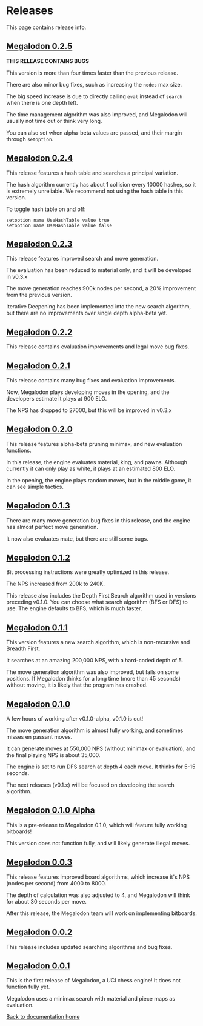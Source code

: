 # Releases

This page contains release info.

## [Megalodon 0.2.5][v0.2.5]

**THIS RELEASE CONTAINS BUGS**

This version is more than four times faster than the previous release.

There are also minor bug fixes, such as increasing the `nodes` max size.

The big speed increase is due to directly calling `eval` instead of `search` when there is one depth left.

The time management algorithm was also improved, and Megalodon will usually not time out or think very long.

You can also set when alpha-beta values are passed, and their margin through `setoption`.

## [Megalodon 0.2.4][v0.2.4]

This release features a hash table and searches a principal variation.

The hash algorithm currently has about 1 collision every 10000 hashes, so it is extremely unreliable.
We recommend not using the hash table in this version.

To toggle hash table on and off:

```
setoption name UseHashTable value true
setoption name UseHashTable value false
```

## [Megalodon 0.2.3][v0.2.3]

This release features improved search and move generation.

The evaluation has been reduced to material only, and it will be developed in v0.3.x

The move generation reaches 900k nodes per second, a 20% improvement from the previous version.

Iterative Deepening has been implemented into the new search algorithm, but there are no
improvements over single depth alpha-beta yet.

## [Megalodon 0.2.2][v0.2.2]

This release contains evaluation improvements and legal move bug fixes.

## [Megalodon 0.2.1][v0.2.1]

This release contains many bug fixes and evaluation improvements.

Now, Megalodon plays developing moves in the opening, and the developers estimate it plays at 900 ELO.

The NPS has dropped to 27000, but this will be improved in v0.3.x

## [Megalodon 0.2.0][v0.2.0]

This release features alpha-beta pruning minimax, and new evaluation functions.

In this release, the engine evaluates material, king, and pawns.
Although currently it can only play as white, it plays at an estimated 800 ELO.

In the opening, the engine plays random moves, but in the middle game,
it can see simple tactics.

## [Megalodon 0.1.3][v0.1.3]

There are many move generation bug fixes in this release,
and the engine has almost perfect move generation.

It now also evaluates mate, but there are still some bugs.

## [Megalodon 0.1.2][v0.1.2]

Bit processing instructions were greatly optimized in this release.

The NPS increased from 200k to 240K.

This release also includes the Depth First Search algorithm used in versions preceding v0.1.0.
You can choose what search algorithm (BFS or DFS) to use.
The engine defaults to BFS, which is much faster.

## [Megalodon 0.1.1][v0.1.1]

This version features a new search algorithm, which is non-recursive and Breadth First.

It searches at an amazing 200,000 NPS, with a hard-coded depth of 5.

The move generation algorithm was also improved, but fails on some positions.
If Megalodon thinks for a long time (more than 45 seconds) without moving, it is likely that the
program has crashed.

## [Megalodon 0.1.0][v0.1.0]

A few hours of working after v0.1.0-alpha, v0.1.0 is out!

The move generation algorithm is almost fully working, and sometimes misses en passant moves.

It can generate moves at 550,000 NPS (without minimax or evaluation),
and the final playing NPS is about 35,000.

The engine is set to run DFS search at depth 4 each move. It thinks for 5-15 seconds.

The next releases (v0.1.x) will be focused on developing the search algorithm.

## [Megalodon 0.1.0 Alpha][v0.1.0-alpha]

This is a pre-release to Megalodon 0.1.0, which will feature fully working bitboards!

This version does not function fully, and will likely generate illegal moves.

## [Megalodon 0.0.3][v0.0.3]

This release features improved board algorithms, which increase it's NPS (nodes per second) from 4000 to 8000.

The depth of calculation was also adjusted to 4, and Megalodon will think for about 30 seconds per move.

After this release, the Megalodon team will work on implementing bitboards.

## [Megalodon 0.0.2][v0.0.2]

This release includes updated searching algorithms and bug fixes.

## [Megalodon 0.0.1][v0.0.1]

This is the first release of Megalodon, a UCI chess engine! It does not function fully yet.

Megalodon uses a minimax search with material and piece maps as evaluation.

[Back to documentation home][home]

[home]: https://megalodon-chess.github.io/megalodon/
[v0.2.5]: https://github.com/megalodon-chess/megalodon/releases/tag/v0.2.5
[v0.2.4]: https://github.com/megalodon-chess/megalodon/releases/tag/v0.2.4
[v0.2.3]: https://github.com/megalodon-chess/megalodon/releases/tag/v0.2.3
[v0.2.2]: https://github.com/megalodon-chess/megalodon/releases/tag/v0.2.2
[v0.2.1]: https://github.com/megalodon-chess/megalodon/releases/tag/v0.2.1
[v0.2.0]: https://github.com/megalodon-chess/megalodon/releases/tag/v0.2.0
[v0.1.3]: https://github.com/megalodon-chess/megalodon/releases/tag/v0.1.3
[v0.1.2]: https://github.com/megalodon-chess/megalodon/releases/tag/v0.1.2
[v0.1.1]: https://github.com/megalodon-chess/megalodon/releases/tag/v0.1.1
[v0.1.0]: https://github.com/megalodon-chess/megalodon/releases/tag/v0.1.0
[v0.1.0-alpha]: https://github.com/megalodon-chess/megalodon/releases/tag/v0.1.0-alpha
[v0.0.3]: https://github.com/megalodon-chess/megalodon/releases/tag/v0.0.3
[v0.0.2]: https://github.com/megalodon-chess/megalodon/releases/tag/v0.0.2
[v0.0.1]: https://github.com/megalodon-chess/megalodon/releases/tag/v0.0.1

